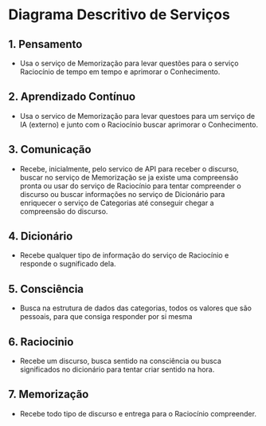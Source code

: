 # Diagrama Descritivo de Serviços

## 1. Pensamento
   - Usa o serviço de Memorização para levar questões para o serviço Raciocínio de tempo em tempo e aprimorar o Conhecimento.

## 2. Aprendizado Contínuo
   - Usa o servico de Memorização para levar questoes para um serviço de IA (externo) e junto com o Raciocínio buscar aprimorar o Conhecimento.

## 3. Comunicação
   - Recebe, inicialmente, pelo servico de API para receber o discurso, buscar no serviço de Memorização se ja existe uma compreensão pronta ou usar do serviço de Raciocínio para tentar compreender o discurso ou buscar informações no serviço de Dicionário para enriquecer o serviço de Categorias até conseguir chegar a compreensão do discurso.

## 4. Dicionário
   - Recebe qualquer tipo de informação do serviço de Raciocínio e responde o sugnificado dela.

## 5. Consciência
   - Busca na estrutura de dados das categorias, todos os valores que são pessoais, para que consiga responder por si mesma

## 6. Raciocinio
   - Recebe um discurso, busca sentido na consciência ou busca significados no dicionário para tentar criar sentido na hora.

## 7. Memorização
   - Recebe todo tipo de discurso e entrega para o Raciocínio compreender.